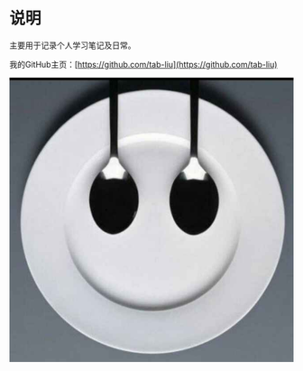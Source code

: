 # 说明

主要用于记录个人学习笔记及日常。

我的GitHub主页：[https://github.com/tab-liu](https://github.com/tab-liu)

![tab-liu](./pic/tab-liu.jpg)

